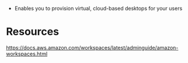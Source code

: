 - Enables you to provision virtual, cloud-based desktops for your users
# Resources
https://docs.aws.amazon.com/workspaces/latest/adminguide/amazon-workspaces.html